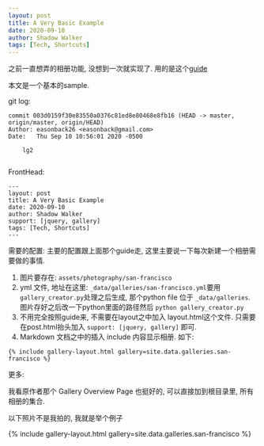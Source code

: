 ```yaml
---
layout: post
title: A Very Basic Example
date: 2020-09-10
author: Shadow Walker
tags: [Tech, Shortcuts]
---
```


之前一直想弄的相册功能, 没想到一次就实现了. 用的是这个[guide](https://easonback26.github.io/ShadowArchive/JekyllAlbumSetup/)

本文是一个基本的sample. 

git log: 

```
commit 003d0159f30e83550a0376c81ed8e80468e8fb16 (HEAD -> master, origin/master, origin/HEAD)
Author: easonback26 <easonback@gmail.com>
Date:   Thu Sep 10 10:56:01 2020 -0500

    lg2
    
```

FrontHead:
```
---
layout: post
title: A Very Basic Example
date: 2020-09-10
author: Shadow Walker
support: [jquery, gallery]
tags: [Tech, Shortcuts]
---
```

需要的配置: 
主要的配置跟上面那个guide走, 这里主要说一下每次新建一个相册需要做的事情. 

1. 图片要存在: `assets/photography/san-francisco`
2. yml 文件, 地址在这里: `_data/galleries/san-francisco.yml`要用`gallery_creator.py`处理之后生成, 那个python file 位于 `_data/galleries`.   图片存好之后改一下python里面的路径然后 `python gallery_creator.py`
4. 不用完全按照guide来, 不需要在layout之中加入 layout.html这个文件. 只需要在post.html抬头加入 `support: [jquery, gallery]` 即可. 
4. Markdown 文档之中的插入 include 内容显示相册. 如下: 

```
{% include gallery-layout.html gallery=site.data.galleries.san-francisco %}
```



更多: 

我看原作者那个 Gallery Overview Page 也挺好的, 可以直接加到根目录里, 所有相册的集合. 
    
以下照片不是我拍的, 我就是举个例子


{% include gallery-layout.html gallery=site.data.galleries.san-francisco %}